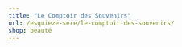 ```yaml
---
title: "Le Comptoir des Souvenirs"
url: /esquieze-sere/le-comptoir-des-souvenirs/
shop: beauté
---
```

